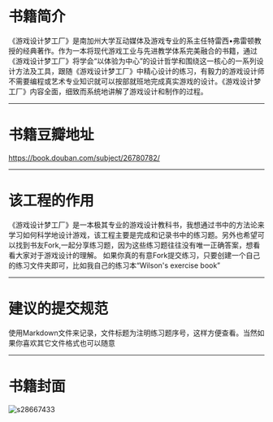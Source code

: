 # 书籍简介
《游戏设计梦工厂》是南加州大学互动媒体及游戏专业的系主任特雷西•弗雷顿教授的经典著作。作为一本将现代游戏工业与先进教学体系完美融合的书籍，通过《游戏设计梦工厂》将学会“以体验为中心”的设计哲学和围绕这一核心的一系列设计方法及工具，跟随《游戏设计梦工厂》中精心设计的练习，有毅力的游戏设计师不需要编程或艺术专业知识就可以按部就班地完成真实游戏的设计。《游戏设计梦工厂》内容全面，细致而系统地讲解了游戏设计和制作的过程。

----


# 书籍豆瓣地址
https://book.douban.com/subject/26780782/

----


# 该工程的作用
《游戏设计梦工厂》是一本极其专业的游戏设计教科书，我想通过书中的方法论来学习如何科学地设计游戏，该工程主要是完成和记录书中的练习题。另外也希望可以找到书友Fork,一起分享练习题，因为这些练习题往往没有唯一正确答案，想看看大家对于游戏设计的理解。
如果你真的有意Fork提交练习，只要创建一个自己的练习文件夹即可，比如我自己的练习本“Wilson's exercise book”

----

# 建议的提交规范
使用Markdown文件来记录，文件标题为注明练习题序号，这样方便查看。当然如果你喜欢其它文件格式也可以随意

---


# 书籍封面
![s28667433](https://github.com/Wilson403/Game-Design-Workshop-Exercises/assets/38308449/aaabea49-13a3-4e9c-9625-d48b467493f2)
